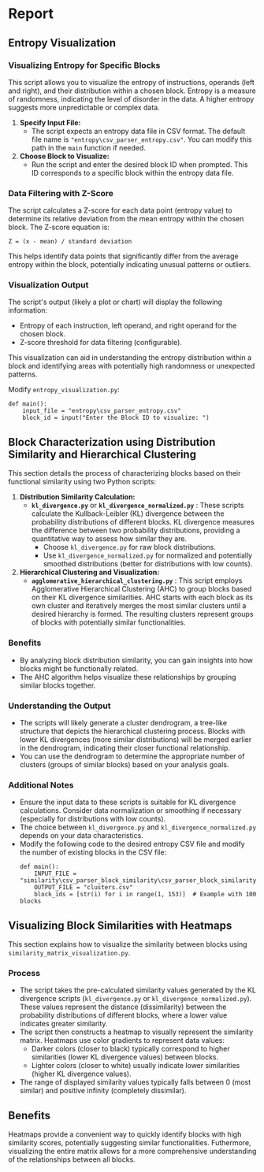 # Report

## Entropy Visualization

### Visualizing Entropy for Specific Blocks

This script allows you to visualize the entropy of instructions, operands (left and right), and their distribution within a chosen block. Entropy is a measure of randomness, indicating the level of disorder in the data. A higher entropy suggests more unpredictable or complex data.

1. **Specify Input File:**
   - The script expects an entropy data file in CSV format. The default file name is `"entropy\csv_parser_entropy.csv"`. You can modify this path in the `main` function if needed.
2. **Choose Block to Visualize:**
   - Run the script and enter the desired block ID when prompted. This ID corresponds to a specific block within the entropy data file.

### Data Filtering with Z-Score

The script calculates a Z-score for each data point (entropy value) to determine its relative deviation from the mean entropy within the chosen block. The Z-score equation is:

`Z = (x - mean) / standard deviation`

This helps identify data points that significantly differ from the average entropy within the block, potentially indicating unusual patterns or outliers.

### Visualization Output

The script's output (likely a plot or chart) will display the following information:

- Entropy of each instruction, left operand, and right operand for the chosen block.
- Z-score threshold for data filtering (configurable).

This visualization can aid in understanding the entropy distribution within a block and identifying areas with potentially high randomness or unexpected patterns.

Modify `entropy_visualization.py`:

```
def main():
    input_file = "entropy\csv_parser_entropy.csv"
    block_id = input("Enter the Block ID to visualize: ")
```

## Block Characterization using Distribution Similarity and Hierarchical Clustering

This section details the process of characterizing blocks based on their functional similarity using two Python scripts:

1. **Distribution Similarity Calculation:**
   * **`kl_divergence.py`** or  **`kl_divergence_normalized.py`** : These scripts calculate the Kullback-Leibler (KL) divergence between the probability distributions of different blocks. KL divergence measures the difference between two probability distributions, providing a quantitative way to assess how similar they are.
     * Choose `kl_divergence.py` for raw block distributions.
     * Use `kl_divergence_normalized.py` for normalized and potentially smoothed distributions (better for distributions with low counts).
2. **Hierarchical Clustering and Visualization:**
   * **`agglomerative_hierarchical_clustering.py`** : This script employs Agglomerative Hierarchical Clustering (AHC) to group blocks based on their KL divergence similarities. AHC starts with each block as its own cluster and iteratively merges the most similar clusters until a desired hierarchy is formed. The resulting clusters represent groups of blocks with potentially similar functionalities.

### Benefits

* By analyzing block distribution similarity, you can gain insights into how blocks might be functionally related.
* The AHC algorithm helps visualize these relationships by grouping similar blocks together.

### **Understanding the Output**

* The scripts will likely generate a cluster dendrogram, a tree-like structure that depicts the hierarchical clustering process. Blocks with lower KL divergences (more similar distributions) will be merged earlier in the dendrogram, indicating their closer functional relationship.
* You can use the dendrogram to determine the appropriate number of clusters (groups of similar blocks) based on your analysis goals.

### **Additional Notes**

* Ensure the input data to these scripts is suitable for KL divergence calculations. Consider data normalization or smoothing if necessary (especially for distributions with low counts).
* The choice between `kl_divergence.py` and `kl_divergence_normalized.py` depends on your data characteristics.
* Modify the following code to the desired entropy CSV file and modify the number of existing blocks in the CSV file:
  ```
  def main():
      INPUT_FILE = "similarity\csv_parser_block_similarity\csv_parser_block_similarity_normalized.csv"
      OUTPUT_FILE = "clusters.csv"
      block_ids = [str(i) for i in range(1, 153)]  # Example with 100 blocks
  ```
## Visualizing Block Similarities with Heatmaps
This section explains how to visualize the similarity between blocks using `similarity_matrix_visualization.py`.
### Process
* The script takes the pre-calculated similarity values generated by the KL divergence scripts (`kl_divergence.py` or `kl_divergence_normalized.py`). These values represent the distance (dissimilarity) between the probability distributions of different blocks, where a lower value indicates greater similarity.
* The script then constructs a heatmap to visually represent the similarity matrix. Heatmaps use color gradients to represent data values:
   * Darker colors (closer to black) typically correspond to higher similarities (lower KL divergence values) between blocks.
   * Lighter colors (closer to white) usually indicate lower similarities (higher KL divergence values).
* The range of displayed similarity values typically falls between 0 (most similar) and positive infinity (completely dissimilar).
## Benefits
Heatmaps provide a convenient way to quickly identify blocks with high similarity scores, potentially suggesting similar functionalities. Futhermore, visualizing the entire matrix allows for a more comprehensive understanding of the relationships between all blocks.
